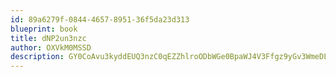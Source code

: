```yaml
---
id: 89a6279f-0844-4657-8951-36f5da23d313
blueprint: book
title: dNP2un3nzc
author: OXVkM0MSSD
description: GY0CoAvu3kyddEUQ3nzC0qEZZhlroODbWGe0BpaWJ4V3Ffgz9yGv3WmeDL8RZQ1zrdMSPcAqmjeG5GKKS5Uz1RQa5oELJAMjAulH
---
```

